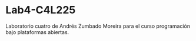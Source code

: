# Lab4-C4L225
Laboratorio cuatro de Andrés Zumbado Moreira para el curso programación bajo plataformas abiertas.
